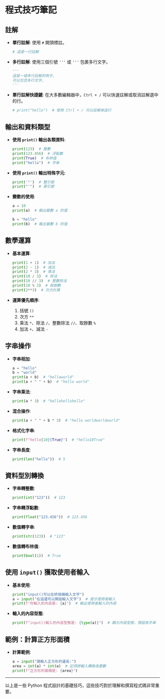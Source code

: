 # 程式技巧筆記

## 註解

- **單行註解**: 使用 `#` 開頭標註。

    ```python
    # 這是一行註解
    ```

- **多行註解**: 使用三個引號 `'''` 或 `'''` 包裹多行文字。

  ```python
  '''
  這是一個多行註解的例子。
  可以包含多行文字。
  '''
  ```

- **單行註解快捷鍵**: 在大多數編輯器中，`Ctrl + /` 可以快速註解或取消註解選中的行。

  ```python
  # print("hello")  # 使用 Ctrl + / 可以註解掉這行
  ```

## 輸出和資料類型

- **使用 `print()` 輸出各類資料**:

  ```python
  print(123)  # 整數
  print(123.456)  # 浮點數
  print(True)  # 布林值
  print("hello")  # 字串
  ```

- **使用 `print()` 輸出特殊字元**:

  ```python
  print('"')  # 雙引號
  print("'")  # 單引號
  ```

- **變數的使用**:

  ```python
  a = 10
  print(a)  # 輸出變數 a 的值

  b = "hello"
  print(b)  # 輸出變數 b 的值
  ```

## 數學運算

- **基本運算**:

  ```python
  print(1 + 1)  # 加法
  print(2 - 1)  # 減法
  print(2 * 3)  # 乘法
  print(10 / 3)  # 除法
  print(10 // 3)  # 整數除法
  print(10 % 3)  # 取餘數
  print(2**3)  # 次方計算
  ```

- **運算優先順序**:
  1. 括號 `()`
  2. 次方 `**`
  3. 乘法 `*`、除法 `/`、整數除法 `//`、取餘數 `%`
  4. 加法 `+`、減法 `-`

## 字串操作

- **字串相加**:

  ```python
  a = "hello"
  b = "world"
  print(a + b)  # "helloworld"
  print(a + " " + b)  # "hello world"
  ```

- **字串乘法**:

  ```python
  print(a * 3)  # "hellohellohello"
  ```

- **混合操作**:

  ```python
  print(a + " " + b * 3)  # "hello worldworldworld"
  ```

- **格式化字串**:

  ```python
  print(f"hello{10}{True}")  # "hello10True"
  ```

- **字串長度**:

  ```python
  print(len("hello"))  # 5
  ```

## 資料型別轉換

- **字串轉整數**:

  ```python
  print(int("123"))  # 123
  ```

- **字串轉浮點數**:

  ```python
  print(float("123.456"))  # 123.456
  ```

- **數值轉字串**:

  ```python
  print(str(123))  # "123"
  ```

- **數值轉布林值**:

  ```python
  print(bool(1))  # True
  ```

## 使用 `input()` 獲取使用者輸入

- **基本使用**:

  ```python
  print("input()可以在終端機輸入文字")
  a = input("在這邊可以開始輸入文字")  # 提示使用者輸入
  print(f"你輸入的內容是: {a}")  # 輸出使用者輸入的內容
  ```

- **輸入的內容型態**:

  ```python
  print(f"input()輸入的內容型態是: {type(a)}")  # 顯示內容型態，預設為字串
  ```

## 範例：計算正方形面積

- **計算範例**:

  ```python
  a = input("請輸入正方形的邊長:")
  area = int(a) * int(a)  # 記得將輸入轉換為整數
  print(f"正方形的面積是: {area}")
  ```

---

以上是一些 Python 程式設計的基礎技巧，這些技巧對於理解和撰寫程式碼非常重要。

